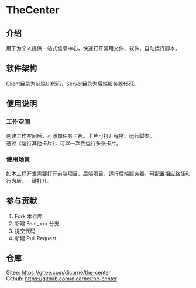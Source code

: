# TheCenter

## 介绍
用于为个人提供一站式信息中心，快速打开常用文件、软件，自动运行脚本。

## 软件架构
Client目录为前端UI代码，Server目录为后端服务器代码。

## 使用说明

### 工作空间
创建工作空间后，可添加任务卡片。卡片可打开程序、运行脚本。  
通过《运行其他卡片》，可以一次性运行多张卡片。  

### 使用场景
如本工程开发需要打开前端项目、后端项目、运行后端服务器，可配置相应路径和行为后，一键打开。

## 参与贡献

1.  Fork 本仓库
2.  新建 Feat_xxx 分支
3.  提交代码
4.  新建 Pull Request

## 仓库
Gitee: https://gitee.com/dicarne/the-center  
Github: https://github.com/dicarne/the-center